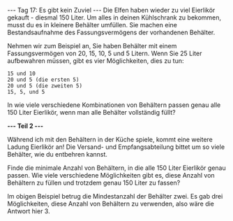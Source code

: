 --- Tag 17: Es gibt kein Zuviel ---
Die Elfen haben wieder zu viel Eierlikör gekauft - diesmal 150 Liter. Um alles in deinen Kühlschrank zu bekommen, musst
du es in kleinere Behälter umfüllen. Sie machen eine Bestandsaufnahme des Fassungsvermögens der vorhandenen Behälter.

Nehmen wir zum Beispiel an, Sie haben Behälter mit einem Fassungsvermögen von 20, 15, 10, 5 und 5 Litern. Wenn Sie 25
Liter aufbewahren müssen, gibt es vier Möglichkeiten, dies zu tun:

```
15 und 10
20 und 5 (die ersten 5)
20 und 5 (die zweiten 5)
15, 5, und 5
```

In wie viele verschiedene Kombinationen von Behältern passen genau alle 150 Liter Eierlikör, wenn man alle Behälter
vollständig füllt?

**--- Teil 2 ---**

Während ich mit den Behältern in der Küche spiele, kommt eine weitere Ladung Eierlikör an! Die Versand- und
Empfangsabteilung bittet um so viele Behälter, wie du entbehren kannst.

Finde die minimale Anzahl von Behältern, in die alle 150 Liter Eierlikör genau passen. Wie viele verschiedene
Möglichkeiten gibt es, diese Anzahl von Behältern zu füllen und trotzdem genau 150 Liter zu fassen?

Im obigen Beispiel betrug die Mindestanzahl der Behälter zwei. Es gab drei Möglichkeiten, diese Anzahl von Behältern zu
verwenden, also wäre die Antwort hier 3.
